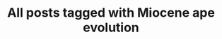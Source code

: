 ---
layout: tag
title: "All posts tagged with Miocene ape evolution"
permalink: /weblog/tags/miocene-ape-evolution/
taxonomy: Miocene ape evolution
---